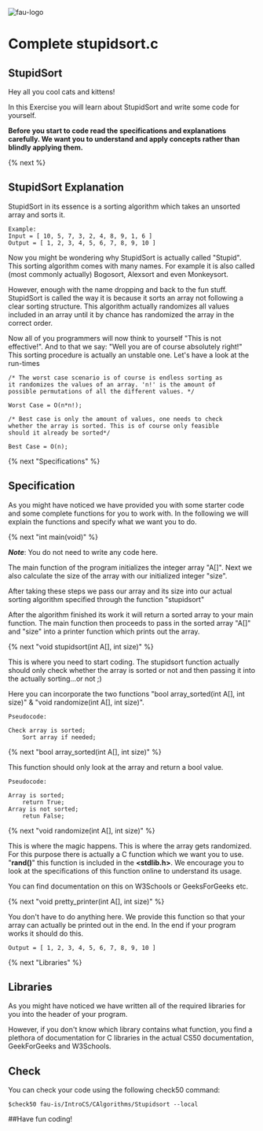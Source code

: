 ![fau-logo](https://www.fau.de/files/2016/02/fb-ww-logo-preview.jpg)
# Complete stupidsort.c

## StupidSort
Hey all you cool cats and kittens! 

In this Exercise you will learn about StupidSort and write some code for yourself.

**Before you start to code read the specifications and explanations carefully. We want you 
to understand and apply concepts rather than blindly applying them.**

{% next %}
## StupidSort Explanation
StupidSort in its essence is a sorting algorithm which takes an unsorted array and sorts it.
~~~
Example: 
Input = [ 10, 5, 7, 3, 2, 4, 8, 9, 1, 6 ] 
Output = [ 1, 2, 3, 4, 5, 6, 7, 8, 9, 10 ]
~~~
Now you might be wondering why StupidSort is actually called "Stupid". This sorting algorithm comes
with many names. For example it is also called (most commonly actually) Bogosort, Alexsort and even 
Monkeysort. 

However, enough with the name dropping and back to the fun stuff. StupidSort is called
the way it is because it sorts an array not following a clear sorting structure. This algorithm 
actually randomizes all values included in an array until it by chance has randomized the array 
in the correct order.

Now all of you programmers will now think to yourself "This is not effective!". And to that we say: "Well you are 
of course absolutely right!" This sorting procedure is actually an unstable one. Let's have a look 
at the run-times
~~~
/* The worst case scenario is of course is endless sorting as 
it randomizes the values of an array. 'n!' is the amount of
possible permutations of all the different values. */

Worst Case = O(n*n!);

/* Best case is only the amount of values, one needs to check
whether the array is sorted. This is of course only feasible
should it already be sorted*/

Best Case = O(n);
~~~
  
{% next "Specifications" %}

## Specification
As you might have noticed we have provided you with some starter code and some
complete functions for you to work with. In the following we will explain the functions
and specify what we want you to do.

{% next "int main(void)" %}

***Note***: You do not need to write any code here.

The main function of the program initializes the integer array "A[]". Next
we also calculate the size of the array with our initialized integer "size".

After taking these steps we pass our array and its size into our actual sorting algorithm
specified through the function "stupidsort"

After the algorithm finished its work it will return a sorted array to your main
function. The main function then proceeds to pass in the sorted array "A[]" and "size"
into a printer function which prints out the array. 

{% next "void stupidsort(int A[], int size)" %}

This is where you need to start coding. The stupidsort function actually should only
check whether the array is sorted or not and then passing it into the actually sorting...or not ;)

Here you can incorporate the two functions "bool array_sorted(int A[], int size)" & 
"void randomize(int A[], int size)".

~~~
Pseudocode:

Check array is sorted;
    Sort array if needed;

~~~

{% next "bool array_sorted(int A[], int size)" %}

This function should only look at the array and return a bool value.
~~~
Pseudocode:

Array is sorted;
    return True;
Array is not sorted;
    retun False;
~~~

{% next "void randomize(int A[], int size)" %}

This is where the magic happens. This is where the array gets randomized.
For this purpose there is actually a C function which we want you to use.
"**rand()**" this function is included in the **<stdlib.h>**. We encourage you 
to look at the specifications of this function online to understand its usage.

You can find documentation on this on W3Schools or GeeksForGeeks etc.

{% next "void pretty_printer(int A[], int size)" %}

You don't have to do anything here. We provide this function so that your array
can actually be printed out in the end. In the end if your program works
it should do this. 
~~~
Output = [ 1, 2, 3, 4, 5, 6, 7, 8, 9, 10 ]
~~~

{% next "Libraries" %}

## Libraries
As you might have noticed we have written all of the required libraries for you into the header
of your program.

However, if you don't know which library contains what function, you find a plethora of documentation for
C libraries in the actual CS50 documentation, GeekForGeeks and W3Schools.

## Check 

You can check your code using the following check50 command:

~~~
$check50 fau-is/IntroCS/CAlgorithms/Stupidsort --local
~~~

##Have fun coding!

